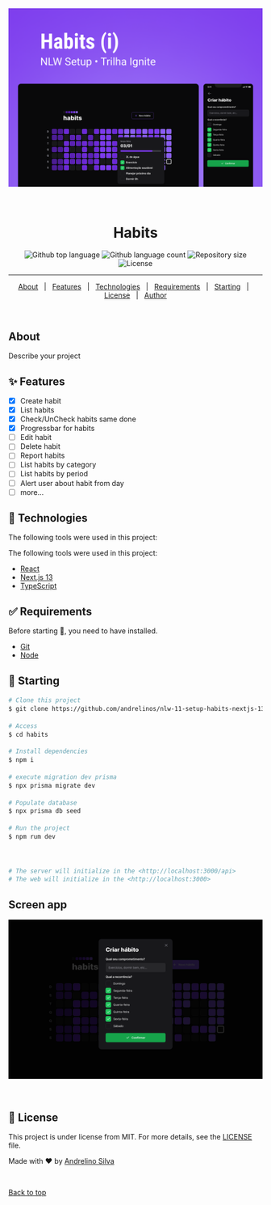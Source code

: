 <div align="center" id="top">
  <img src="./.github/images/cover.png" alt="Nlw 11 Habits" />

  &#xa0;

  <!-- <a href="https://nlw-11-habits.netlify.app">Demo</a> -->
</div>

<h1 align="center">Habits</h1>

<p align="center">
  <img alt="Github top language" src="https://img.shields.io/github/languages/top/andrelinos/nlw-11-setup-habits-nextjs-13?color=56BEB8">

  <img alt="Github language count" src="https://img.shields.io/github/languages/count/andrelinos/nlw-11-setup-habits-nextjs-13?color=56BEB8">

  <img alt="Repository size" src="https://img.shields.io/github/repo-size/andrelinos/nlw-11-setup-habits-nextjs-13?color=56BEB8">

  <img alt="License" src="https://img.shields.io/github/license/andrelinos/nlw-11-setup-habits-nextjs-13?color=56BEB8">

</p>

<hr>

<p align="center">
  <a href="#about">About</a> &#xa0; | &#xa0;
  <a href="#sparkles-features">Features</a> &#xa0; | &#xa0;
  <a href="#rocket-technologies">Technologies</a> &#xa0; | &#xa0;
  <a href="#white_check_mark-requirements">Requirements</a> &#xa0; | &#xa0;
  <a href="#checkered_flag-starting">Starting</a> &#xa0; | &#xa0;
  <a href="#memo-license">License</a> &#xa0; | &#xa0;
  <a href="https://github.com/andrelinos" target="_blank">Author</a>
</p>

<br>

## About ##

Describe your project

## :sparkles: Features ##

- [x] Create habit
- [x] List habits
- [x] Check/UnCheck habits same done
- [x] Progressbar for habits
- [ ] Edit habit
- [ ] Delete habit
- [ ] Report habits
- [ ] List habits by category
- [ ] List habits by period
- [ ] Alert user about habit from day
- [ ] more...

## :rocket: Technologies ##

The following tools were used in this project:

The following tools were used in this project:

- [React](https://pt-br.reactjs.org/)
- [Next.js 13](https://nextjs.org/)
- [TypeScript](https://www.typescriptlang.org/)

## :white_check_mark: Requirements ##

Before starting :checkered_flag:, you need to have installed.

- [Git](https://git-scm.com)
- [Node](https://nodejs.org/en/)

## :checkered_flag: Starting ##

```bash
# Clone this project
$ git clone https://github.com/andrelinos/nlw-11-setup-habits-nextjs-13 habits

# Access
$ cd habits

# Install dependencies
$ npm i 

# execute migration dev prisma
$ npx prisma migrate dev

# Populate database
$ npx prisma db seed

# Run the project
$ npm rum dev 



# The server will initialize in the <http://localhost:3000/api>
# The web will initialize in the <http://localhost:3000>

```

## Screen app

<div align="center" id="web">
  <img src="./.github/images/web.png" alt="Nlw 11 Habits" />

  &#xa0;

  <!-- <a href="https://nlw-11-habits.netlify.app">Demo</a> -->
</div>

## :memo: License ##

This project is under license from MIT. For more details, see the [LICENSE](LICENSE.md) file.

Made with :heart: by <a href="https://github.com/andrelinos" target="_blank">Andrelino Silva</a>

&#xa0;

<a href="#top">Back to top</a>
